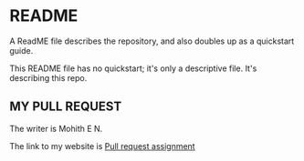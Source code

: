 # README

A ReadME file describes the repository, and also doubles up as a quickstart guide.

This README file has no quickstart; it's only a descriptive file. It's describing this repo.

## MY PULL REQUEST
The writer is Mohith E N.

The link to my website is [Pull request assignment](https://mohithen.github.io/Docs-as-Code-TWTSesssion)
